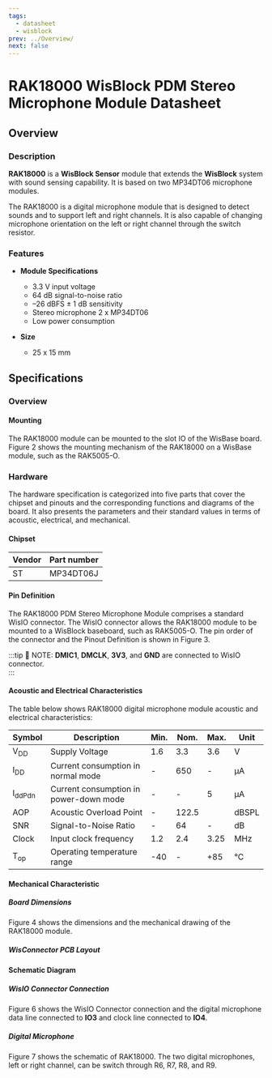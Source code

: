```yaml
---
tags:
  - datasheet
  - wisblock
prev: ../Overview/
next: false
---
```



# RAK18000 WisBlock PDM Stereo Microphone Module Datasheet

## Overview
<rk-img
  src="/assets/images/wisblock/rak18000/datasheet/RAK18000_Back_Front.png"
  width="40%"
  caption="RAK18000 PDM Stereo Microphone Module"
/>

### Description

**RAK18000** is a **WisBlock Sensor** module that extends the **WisBlock** system with sound sensing capability. It is based on two MP34DT06 microphone modules.

The RAK18000 is a digital microphone module that is designed to detect sounds and to support left and right channels. It is also capable of changing microphone orientation on the left or right channel through the switch resistor.

### Features

* **Module Specifications**   
   
    - 3.3&nbsp;V input voltage
    - 64&nbsp;dB signal-to-noise ratio
    - –26&nbsp;dBFS ± 1&nbsp;dB sensitivity 
    - Stereo microphone 2 x MP34DT06   
    - Low power consumption
  
* **Size**    
    * 25 x 15&nbsp;mm  

## Specifications

### Overview 

#### Mounting 

The RAK18000 module can be mounted to the slot IO of the WisBase board. Figure 2 shows the mounting mechanism of the RAK18000 on a WisBase module, such as the RAK5005-O.

<rk-img
  src="/assets/images/wisblock/rak18000/datasheet/RAK18000_mounting.png"
  width="50%"
  caption="RAK18000 PDM Stereo Microphone Module Mounting"
/>

### Hardware

The hardware specification is categorized into five parts that cover the chipset and pinouts and the corresponding functions and diagrams of the board. It also presents the parameters and their standard values in terms of acoustic, electrical, and mechanical. 

#### Chipset
| Vendor | Part number |
| ------ | ----------- |
| ST     | MP34DT06J   |

#### Pin Definition

The RAK18000 PDM Stereo Microphone Module comprises a standard WisIO connector. The WisIO connector allows the RAK18000 module to be mounted to a WisBlock baseboard, such as RAK5005-O. The pin order of the connector and the Pinout Definition is shown in Figure 3. 

:::tip 📝 NOTE:
**DMIC1**, **DMCLK**, **3V3**, and **GND** are connected to WisIO connector.  
:::

<rk-img
  src="/assets/images/wisblock/rak18000/datasheet/RAK18000_Pinout.svg"
  width="60%"
  caption="RAK18000 PDM Stereo Microphone Module Pinout Diagram"
/>

#### Acoustic and Electrical Characteristics

The table below shows RAK18000 digital microphone module acoustic and electrical characteristics:

| Symbol            | Description                            | Min. | Nom.  | Max. | Unit  |
| ----------------- | -------------------------------------- | ---- | ----- | ---- | ----- |
| V<sub>DD</sub>    | Supply Voltage                         | 1.6  | 3.3   | 3.6  | V     |
| I<sub>DD</sub>    | Current consumption in normal mode     | -    | 650   | -    | µA    |
| I<sub>ddPdn</sub> | Current consumption in power-down mode | -    | -     | 5    | µA    |
| AOP               | Acoustic Overload Point                | -    | 122.5 |      | dBSPL |
| SNR               | Signal-to-Noise Ratio                  | -    | 64    | -    | dB    |
| Clock             | Input clock frequency                  | 1.2  | 2.4   | 3.25 | MHz   |
| T<sub>op</sub>    | Operating temperature range            | -40  | -     | +85  | °C    |

#### Mechanical Characteristic

##### Board Dimensions

Figure 4 shows the dimensions and the mechanical drawing of the RAK18000 module.

<rk-img
  src="/assets/images/wisblock/rak18000/datasheet/RAK18000_mechanic_drawing.png"
  width="60%"
  caption="RAK18000 PDM Stereo Microphone Module Mechanical Drawing"
/>

##### WisConnector PCB Layout

<rk-img
  src="/assets/images/wisblock/rak18000/datasheet/MxxS1003K6M.png"
  width="100%"
  caption="WisConnector PCB footprint and recommendations"
/>

#### Schematic Diagram

##### WisIO Connector Connection

Figure 6 shows the WisIO Connector connection and the digital microphone data line connected to **IO3** and clock line connected to **IO4**.

<rk-img
  src="/assets/images/wisblock/rak18000/datasheet/RAK18000_pin.png"
  width="30%"
  caption="RAK18000 PDM Stereo Microphone Module Connection"
/>

##### Digital Microphone

Figure 7 shows the schematic of RAK18000. The two digital microphones, left or right channel, can be switch through R6, R7, R8, and R9.

<rk-img
  src="/assets/images/wisblock/rak18000/datasheet/RAK18000_schematic.png"
  width="90%"
  caption="RAK18000 PDM Stereo Microphone Module schematics"
/>